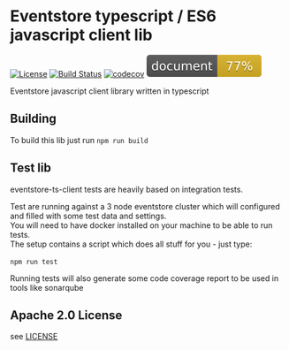 # Eventstore typescript / ES6 javascript client lib

[![License](https://img.shields.io/badge/License-Apache%202.0-blue.svg)](https://opensource.org/licenses/Apache-2.0)
[![Build Status](https://travis-ci.org/sebastianwessel/eventstore-ts-client.svg?branch=master)](https://travis-ci.org/sebastianwessel/eventstore-ts-client)
[![codecov](https://codecov.io/gh/sebastianwessel/eventstore-ts-client/branch/master/graph/badge.svg)](https://codecov.io/gh/sebastianwessel/eventstore-ts-client)
[![doc coverage](./docs/api/badge.svg)](./docs/api/index.html)

Eventstore javascript client library written in typescript

## Building

To build this lib just run `npm run build`

## Test lib

eventstore-ts-client tests are heavily based on integration tests.

Test are running against a 3 node eventstore cluster which will configured and filled with some test data and settings.  
You will need to have docker installed on your machine to be able to run tests.  
The setup contains a script which does all stuff for you - just type:

`npm run test`

Running tests will also generate some code coverage report to be used in tools like sonarqube

## Apache 2.0 License

see [LICENSE](LICENSE)